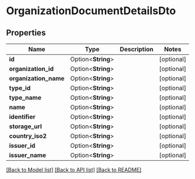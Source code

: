 # OrganizationDocumentDetailsDto

## Properties

Name | Type | Description | Notes
------------ | ------------- | ------------- | -------------
**id** | Option<**String**> |  | [optional]
**organization_id** | Option<**String**> |  | [optional]
**organization_name** | Option<**String**> |  | [optional]
**type_id** | Option<**String**> |  | [optional]
**type_name** | Option<**String**> |  | [optional]
**name** | Option<**String**> |  | [optional]
**identifier** | Option<**String**> |  | [optional]
**storage_url** | Option<**String**> |  | [optional]
**country_iso2** | Option<**String**> |  | [optional]
**issuer_id** | Option<**String**> |  | [optional]
**issuer_name** | Option<**String**> |  | [optional]

[[Back to Model list]](../README.md#documentation-for-models) [[Back to API list]](../README.md#documentation-for-api-endpoints) [[Back to README]](../README.md)


